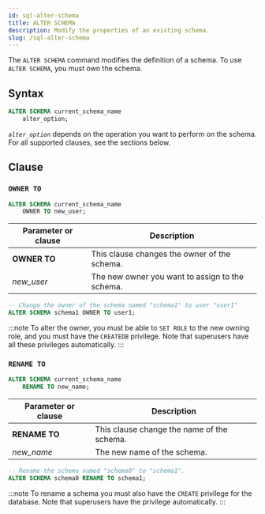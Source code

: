 ```yaml
---
id: sql-alter-schema
title: ALTER SCHEMA
description: Modify the properties of an existing schema.
slug: /sql-alter-schema
---
```

<head>
  <link rel="canonical" href="https://docs.risingwave.com/docs/current/sql-alter-schema/" />
</head>

The `ALTER SCHEMA` command modifies the definition of a schema. To use `ALTER SCHEMA`, you must own the schema.

## Syntax

```sql
ALTER SCHEMA current_schema_name 
    alter_option;
```

*`alter_option`* depends on the operation you want to perform on the schema. For all supported clauses, see the sections below.

## Clause

### `OWNER TO`

```sql title=Syntax
ALTER SCHEMA current_schema_name
    OWNER TO new_user;
```

|Parameter or clause        | Description           |
|---------------------------|-----------------------|
|**OWNER TO**|This clause changes the owner of the schema.|
|*new_user*|The new owner you want to assign to the schema.|

```sql title=Example
-- Change the owner of the schema named "schema1" to user "user1"
ALTER SCHEMA schema1 OWNER TO user1;
```

:::note
 To alter the owner, you must be able to `SET ROLE` to the new owning role, and you must have the `CREATEDB` privilege. Note that superusers have all these privileges automatically.
:::

### `RENAME TO`

```sql title=Syntax
ALTER SCHEMA current_schema_name
    RENAME TO new_name;
```

|Parameter or clause        | Description           |
|---------------------------|-----------------------|
|**RENAME TO**|This clause change the name of the schema.|
|*new_name*|The new name of the schema.|

```sql title=Example
-- Rename the schema named "schema0" to "schema1".
ALTER SCHEMA schema0 RENAME TO schema1;
```

:::note 
To rename a schema you must also have the `CREATE` privilege for the database. Note that superusers have the privilege automatically.
:::